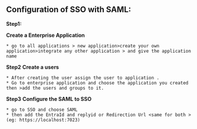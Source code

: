 ## Configuration of SSO with SAML:
**Step1:**

**Create a Enterprise Application** 
```
* go to all applications > new application>create your own application>integrate any other application > and give the application name
```
**Step2**
**Create a users**
```
* After creating the user assign the user to application .
* Go to enterprise application and choose the application you created then >add the users and groups to it.
```
**Step3**
**Configure the SAML to SSO**
```
* go to SSO and choose SAML
* then add the EntraId and replyid or Redirection Url <same for both >(eg: https://localhost:7023)
```


